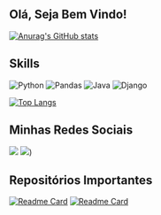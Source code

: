 ## Olá, Seja Bem Vindo!
[![Anurag's GitHub stats](https://github-readme-stats.vercel.app/api?username=antonioscript&show_icons=true&theme=tokyonight)](https://github.com/antonioscript/github-readme-stats)
## Skills
![Python](https://img.shields.io/badge/Python-FFD43B?style=for-the-badge&logo=python&logoColor=blue)
![Pandas](https://img.shields.io/badge/Pandas-2C2D72?style=for-the-badge&logo=pandas&logoColor=white)
![Java](https://img.shields.io/badge/Java-ED8B00?style=for-the-badge&logo=java&logoColor=white)
![Django](https://img.shields.io/badge/Django-092E20?style=for-the-badge&logo=django&logoColor=green)


[![Top Langs](https://github-readme-stats.vercel.app/api/top-langs/?username=antonioscript&layout=compact&theme=tokyonight)](https://github.com/anuraghazra/github-readme-stats)

## Minhas Redes Sociais
[<img src="https://img.shields.io/badge/LinkedIn-0077B5?style=for-the-badge&logo=linkedin&logoColor=white">](https://www.linkedin.com/in/antoniorochadevs/)
[<img src="https://img.shields.io/badge/YouTube-FF0000?style=for-the-badge&logo=youtube&logoColor=white">](https://www.youtube.com/channel/UCLNSWTTuKQnQz5YgEWkAMkw))

## Repositórios Importantes
[![Readme Card](https://github-readme-stats.vercel.app/api/pin/?username=antonioscript&repo=python&theme=tokyonight)](https://github.com/antonioscript/python)
[![Readme Card](https://github-readme-stats.vercel.app/api/pin/?username=antonioscript&repo=Project_qrcode&theme=tokyonight)](https://github.com/antonioscript/project_qrcode)
